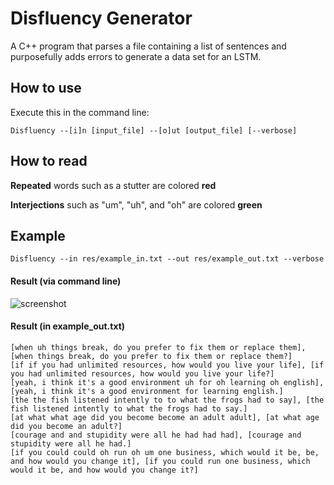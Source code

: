 # Disfluency Generator
A C++ program that parses a file containing a list of sentences and purposefully adds errors to generate a data set for an LSTM.

## How to use
Execute this in the command line:

```Disfluency --[i]n [input_file] --[o]ut [output_file] [--verbose]```

## How to read

**Repeated** words such as a stutter are colored **red**

**Interjections** such as "um", "uh", and "oh" are colored **green**

## Example

```Disfluency --in res/example_in.txt --out res/example_out.txt --verbose```

#### Result (via command line)
![screenshot](capture/verbose_output.png)

#### Result (in example_out.txt)
```[the quick brown brown fox um fox jumps over the lazy lazy dog], [the quick brown fox jumps over the lazy dog.]
[when uh things break, do you prefer to fix them or replace them], [when things break, do you prefer to fix them or replace them?]
[if if you had unlimited resources, how would you live your life], [if you had unlimited resources, how would you live your life?]
[yeah, i think it's a good environment uh for oh learning oh english], [yeah, i think it's a good environment for learning english.]
[the the fish listened intently to to what the frogs had to say], [the fish listened intently to what the frogs had to say.]
[at what what age did you become become an adult adult], [at what age did you become an adult?]
[courage and and stupidity were all he had had had], [courage and stupidity were all he had.]
[if you could could oh run oh um one business, which would it be, be, and how would you change it], [if you could run one business, which would it be, and how would you change it?]
```
